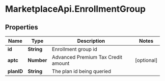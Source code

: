 # MarketplaceApi.EnrollmentGroup

## Properties
Name | Type | Description | Notes
------------ | ------------- | ------------- | -------------
**id** | **String** | Enrollment group id | 
**aptc** | **Number** | Advanced Premium Tax Credit amount | [optional] 
**planID** | **String** | The plan id being queried | 


